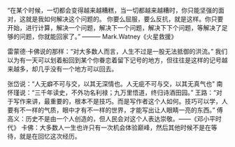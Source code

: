 “在某个时候，一切都会变得越来越糟糕，当一切都越来越糟时，你只能坚强的面对，这就是我如何解决这个问题的。
你要么屈服，要么反抗，就是这样。你只要开始，进行计算，解决一个问题，解决下一个问题，解决下下个问题，等解决了足够的问题，你就能回家了。”
                                                                            ——— Mark.Watney《火星救援》

雷蒙德·卡佛说的那样：“对大多数人而言，人生不过是一股无法抵御的洪流。”
我们以为有一天可以划着船回到某个你眷恋着留下记号的地方，但往往是这样的记号越来越多，却几乎没有一个地方可以回去。


张岱说：“人无癖不可与交，以其无深情也。人无疵不可与交，以其无真气也"
南怀瑾说：“三千年读史，不外功名利禄；九万里悟道，终归诗酒田园。”
王路：“对于写作来讲，最重要的，根本不是技巧。而是写作者这个人如何。技巧可以学，人要有不一样的气质，眼中才有不一样的世界，才能写出让人眼睛一亮的东西。”
傅高义：历史不是由一个人创造的，但人民会对这个人表达崇敬。——《邓小平时代》
卡佛：大多数人一生也许只有一次机会体验巅峰，然后其他时候不是在等待，就是在回忆这次经历。
